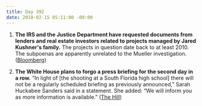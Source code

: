 ```yaml
---
title: Day 392
date: 2018-02-15 05:11:00 -08:00
---
```


1. **The IRS and the Justice Department have requested documents from lenders and real estate investors related to projects managed by Jared Kushner's family.** The projects in question date back to at least 2010. The subpoenas are apparently unrelated to the Mueller investigation. ([Bloomberg](https://www.bloomberg.com/news/articles/2018-02-15/kushner-investors-said-to-be-subpoenaed-by-u-s-tax-authorities))

2. **The White House plans to forgo a press briefing for the second day in a row.** “In light of \[the shooting at a South Florida high school\] there will not be a regularly scheduled briefing as previously announced,” Sarah Huckabee Sanders said in a statement. She added: “We will inform you as more information is available.” ([The Hill](http://thehill.com/homenews/administration/373961-white-house-plans-to-skip-press-briefing-for-second-consecutive-day))